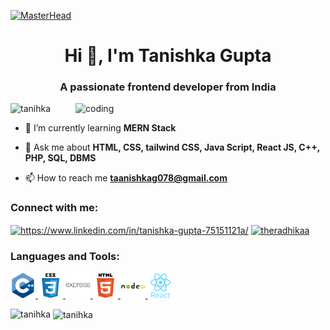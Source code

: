 [![MasterHead](https://libg.s3.us-east-2.amazonaws.com/download/Coding-Website-Layout.jpg)](https://rishavchanda.io)
<h1 align="center">Hi 👋, I'm Tanishka Gupta</h1>
<h3 align="center">A passionate frontend developer from India</h3>
<img align="right" alt="coding" width="400" src="https://c.tenor.com/S59bPkT0pqcAAAAC/programming.gif">

<p align="left"> <img src="https://komarev.com/ghpvc/?username=tanihka&label=Profile%20views&color=0e75b6&style=flat" alt="tanihka" /> </p>

- 🌱 I’m currently learning **MERN Stack**

- 💬 Ask me about **HTML, CSS, tailwind CSS, Java Script, React JS, C++, PHP, SQL, DBMS**

- 📫 How to reach me **taanishkag078@gmail.com**

<h3 align="left">Connect with me:</h3>
<p align="left">
<a href="https://linkedin.com/in/https://www.linkedin.com/in/tanishka-gupta-75151121a/" target="blank"><img align="center" src="https://raw.githubusercontent.com/rahuldkjain/github-profile-readme-generator/master/src/images/icons/Social/linked-in-alt.svg" alt="https://www.linkedin.com/in/tanishka-gupta-75151121a/" height="30" width="40" /></a>
<a href="https://instagram.com/theradhikaa" target="blank"><img align="center" src="https://raw.githubusercontent.com/rahuldkjain/github-profile-readme-generator/master/src/images/icons/Social/instagram.svg" alt="theradhikaa" height="30" width="40" /></a>
</p>

<h3 align="left">Languages and Tools:</h3>
<p align="left"> <a href="https://www.w3schools.com/cpp/" target="_blank" rel="noreferrer"> <img src="https://raw.githubusercontent.com/devicons/devicon/master/icons/cplusplus/cplusplus-original.svg" alt="cplusplus" width="40" height="40"/> </a> <a href="https://www.w3schools.com/css/" target="_blank" rel="noreferrer"> <img src="https://raw.githubusercontent.com/devicons/devicon/master/icons/css3/css3-original-wordmark.svg" alt="css3" width="40" height="40"/> </a> <a href="https://expressjs.com" target="_blank" rel="noreferrer"> <img src="https://raw.githubusercontent.com/devicons/devicon/master/icons/express/express-original-wordmark.svg" alt="express" width="40" height="40"/> </a> <a href="https://www.w3.org/html/" target="_blank" rel="noreferrer"> <img src="https://raw.githubusercontent.com/devicons/devicon/master/icons/html5/html5-original-wordmark.svg" alt="html5" width="40" height="40"/> </a> <a href="https://nodejs.org" target="_blank" rel="noreferrer"> <img src="https://raw.githubusercontent.com/devicons/devicon/master/icons/nodejs/nodejs-original-wordmark.svg" alt="nodejs" width="40" height="40"/> </a> <a href="https://reactjs.org/" target="_blank" rel="noreferrer"> <img src="https://raw.githubusercontent.com/devicons/devicon/master/icons/react/react-original-wordmark.svg" alt="react" width="40" height="40"/> </a> </p>

<p><img align="left" src="https://github-readme-stats.vercel.app/api/top-langs?username=tanihka&show_icons=true&locale=en&layout=compact" alt="tanihka" /></p>

<p>&nbsp;<img align="center" src="https://github-readme-stats.vercel.app/api?username=tanihka&show_icons=true&locale=en" alt="tanihka" /></p>
